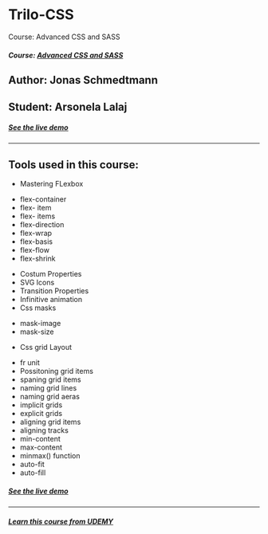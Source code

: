 # Trilo-CSS
Course: Advanced CSS and SASS
##### Course: [Advanced CSS and SASS ](https://www.udemy.com/advanced-css-and-sass/)
## Author: Jonas Schmedtmann
## Student: Arsonela Lalaj
##### [See the live demo ](https://github.com/arso-k/trillo-css)
---

## Tools used in this course:

* Mastering FLexbox
 - flex-container
 - flex- item
 - flex- items
 - flex-direction
 - flex-wrap
 - flex-basis
 - flex-flow
 - flex-shrink

* Costum Properties
* SVG Icons
* Transition Properties
* Infinitive animation
* Css masks
 - mask-image
 - mask-size

* Css grid Layout
 - fr unit
 - Possitoning grid items
 - spaning grid items
 - naming grid lines
 - naming grid aeras
 - implicit grids
 - explicit grids
 - aligning grid items
 - aligning tracks
 - min-content
 - max-content
 - minmax() function
 - auto-fit
 - auto-fill

##### [See the live demo ](https://github.com/arso-k/trillo-css)

---
##### [Learn this course from UDEMY ](https://www.udemy.com/advanced-css-and-sass/)
